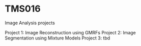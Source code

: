 # TMS016
Image Analysis projects

Project 1: Image Reconstruction using GMRFs
Project 2: Image Segmentation using Mixture Models
Project 3: tbd
